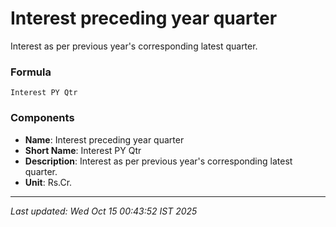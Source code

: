 # Interest preceding year quarter
Interest as per previous year's corresponding latest quarter.

### Formula
```text
Interest PY Qtr
```


### Components
- **Name**: Interest preceding year quarter
- **Short Name**: Interest PY Qtr
- **Description**: Interest as per previous year's corresponding latest quarter.
- **Unit**: Rs.Cr.

---
*Last updated: Wed Oct 15 00:43:52 IST 2025*

